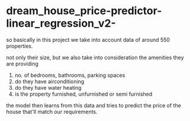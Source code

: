 # dream_house_price-predictor-linear_regression_v2-


so basically in this project we take into account data of around 550 properties.

not only their size, but we also take into consideration the amenities they are providing
1. no. of bedrooms, bathrooms, parking spaces
2. do they have airconditioning
3. do they have water heating
4. is the property furnished, unfurnished or semi furnished

the model then learns from this data and tries to predict the price of the house that'll match our requirements.
